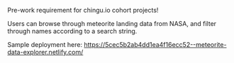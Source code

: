 Pre-work requirement for chingu.io cohort projects!

Users can browse through meteorite landing data from NASA, and filter through names according to a search string.

Sample deployment here: https://5cec5b2ab4dd1ea4f16ecc52--meteorite-data-explorer.netlify.com/
